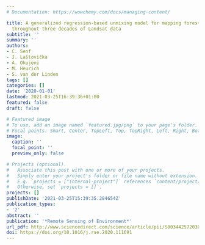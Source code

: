```yaml
---
# Documentation: https://wowchemy.com/docs/managing-content/

title: A generalized regression-based unmixing model for mapping forest cover fractions
  throughout three decades of Landsat data
subtitle: ''
summary: ''
authors:
- C. Senf
- J. Laštovička
- A. Okujeni
- M. Heurich
- S. van der Linden
tags: []
categories: []
date: '2020-01-01'
lastmod: 2021-03-25T16:39:36+01:00
featured: false
draft: false

# Featured image
# To use, add an image named `featured.jpg/png` to your page's folder.
# Focal points: Smart, Center, TopLeft, Top, TopRight, Left, Right, BottomLeft, Bottom, BottomRight.
image:
  caption: ''
  focal_point: ''
  preview_only: false

# Projects (optional).
#   Associate this post with one or more of your projects.
#   Simply enter your project's folder or file name without extension.
#   E.g. `projects = ["internal-project"]` references `content/project/deep-learning/index.md`.
#   Otherwise, set `projects = []`.
projects: []
publishDate: '2021-03-25T15:39:35.284654Z'
publication_types:
- '2'
abstract: ''
publication: '*Remote Sensing of Environment*'
url_pdf: http://www.sciencedirect.com/science/article/pii/S0034425720300602
doi: https://doi.org/10.1016/j.rse.2020.111691
---
```

